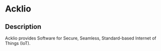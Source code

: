 # Acklio
 
## Description

Acklio provides Software for Secure, Seamless, Standard-based Internet of Things (IoT).